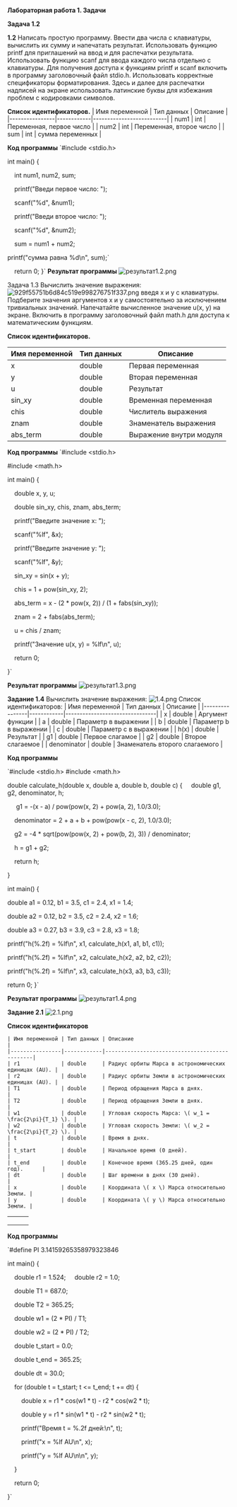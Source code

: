 **Лабораторная работа 1. Задачи**

**Задача 1.2**

**1.2** Написать простую программу. Ввести два числа с клавиатуры, вычислить их сумму и напечатать результат. Использовать функцию printf для приглашений на ввод и для распечатки результата. Использовать функцию scanf для ввода каждого числа отдельно с клавиатуры. Для получения доступа к функциям printf и scanf включить в программу заголовочный файл stdio.h. Использовать корректные спецификаторы форматирования. Здесь и далее для распечатки надписей на экране использовать латинские буквы для избежания проблем с кодировками символов.

**Список идентификаторов.**
| Имя переменной | Тип данных | Описание                 |
|----------------|------------|--------------------------|
| num1           | int        | Переменная, первое число |
| num2           | int        | Переменная, второе число |
| sum            | int        | сумма переменных         |

**Код программы**
`#include  <stdio.h>

int main() {

    int num1, num2, sum;
    
    printf("Введи первое число: ");
    
    scanf("%d", \&num1);
    
    printf("Введи второе число: ");
    
    scanf("%d", \&num2);
    
    sum = num1 + num2;
    
   printf("сумма равна %d\n", sum);`
    
    return 0;
}`
**Результат программы**
![результат1.2.png](./de71ef7b06812bc95777355fea3b3342.png "результат1.2.png")

Задача 1.3
Вычислить значение выражения:
![929f55751b6d84c519e998276751f337.png](./929f55751b6d84c519e998276751f337.png)
введя x и y с клавиатуры. Подберите значения аргументов x и y самостоятельно за исключением тривиальных значений. Напечатайте вычисленное значение u(x, y) на экране. Включить в программу заголовочный файл math.h для доступа к математическим функциям.

**Список идентификаторов.**

| Имя переменной  | Тип данных | Описание                 |
|-----------------|------------|--------------------------|
| x               | double     | Первая переменная        |
| y               | double     | Вторая переменная        |
| u               | double     | Результат                |
| sin_xy          | double     | Временная переменная     |
| chis            | double     | Числитель выражения      |
| znam            | double     | Знаменатель выражения    |
| abs_term        | double     | Выражение внутри модуля  |

**Код программы**
`\#include \<stdio.h>

\#include \<math.h>

int main() {

    double x, y, u;

    double sin\_xy, chis, znam, abs\_term;

    printf("Введите значение x: ");

    scanf("%lf", \&x);

    printf("Введите значение y: ");

    scanf("%lf", \&y);

    sin\_xy = sin(x + y);

    chis = 1 + pow(sin\_xy, 2);

    abs\_term = x - (2 \* pow(x, 2)) / (1 + fabs(sin\_xy));

    znam = 2 + fabs(abs\_term);

    u = chis / znam;

    printf("Значение u(x, y) = %lf\n", u);

    return 0;

}`

**Результат программы**
![результат1.3.png](./a394a8570f38ab6179b16e2655d0c8f2.png "результат1.3.png")



**Задание 1.4**
Вычислить значение выражения:
![1.4.png](./1.4.png)
Список идентификаторов:
| Имя переменной | Тип данных | Описание                       |
|----------------|------------|--------------------------------|
| x              | double     | Аргумент функции               |
| a              | double     | Параметр в выражении           |
| b              | double     | Параметр b в выражении         |
| с              | double     | Параметр c в выражении         |
| h(x)           | double     | Результат                      |
| g1             | double     | Первое слагамое                |
| g2             | double     | Второе слагаемое               |
| denominator    | double     | Знаменатель второго слагаемого |

**Код программы**

`#include <stdio.h>
#include <math.h>

double calculate\_h(double x, double a, double b, double c) {
    
    double g1, g2, denominator, h;
    
     g1 = -(x - a) / pow(pow(x, 2) + pow(a, 2), 1.0/3.0);
     
    denominator = 2 + a + b + pow(pow(x - c, 2), 1.0/3.0);
    
    g2 = -4 \* sqrt(pow(pow(x, 2) + pow(b, 2), 3)) / denominator;
    
    h = g1 + g2;
    
    return h;
    
}

int main() {

double a1 = 0.12, b1 = 3.5, c1 = 2.4, x1 = 1.4;

double a2 = 0.12, b2 = 3.5, c2 = 2.4, x2 = 1.6;

double a3 = 0.27, b3 = 3.9, c3 = 2.8, x3 = 1.8;

printf("h(%.2f) = %lf\n", x1, calculate\_h(x1, a1, b1, c1));

printf("h(%.2f) = %lf\n", x2, calculate\_h(x2, a2, b2, c2));

printf("h(%.2f) = %lf\n", x3, calculate\_h(x3, a3, b3, c3));

 return 0;
}`

**Результат программы**
![результат1.4.png](./результат1.4.png)

**Задание 2.1**
![2.1.png](./2.1.png)

**Список идентификаторов**

```
| Имя переменной | Тип данных | Описание                                      |
|----------------|------------|-----------------------------------------------|
| r1             | double     | Радиус орбиты Марса в астрономических единицах (AU). |
| r2             | double     | Радиус орбиты Земли в астрономических единицах (AU). |
| T1             | double     | Период обращения Марса в днях.               |
| T2             | double     | Период обращения Земли в днях.               |
| w1             | double     | Угловая скорость Марса: \( w_1 = \frac{2\pi}{T_1} \). |
| w2             | double     | Угловая скорость Земли: \( w_2 = \frac{2\pi}{T_2} \). |
| t              | double     | Время в днях.                                 |
| t_start        | double     | Начальное время (0 дней).                    |
| t_end          | double     | Конечное время (365.25 дней, один год).      |
| dt             | double     | Шаг времени в днях (30 дней).                |
| x              | double     | Координата \( x \) Марса относительно Земли. |
| y              | double     | Координата \( y \) Марса относительно Земли. |
```

|  |  |  |
|--|--|--|
|  |  |  |
|  |  |  |
|  |  |  |

**Код программы**

`#define PI 3.14159265358979323846

int main() {

    double r1 = 1.524;
    double r2 = 1.0;

    double T1 = 687.0;

    double T2 = 365.25;

    double w1 = (2 \* PI) / T1;

    double w2 = (2 \* PI) / T2;

    double t\_start = 0.0;

    double t\_end = 365.25;

    double dt = 30.0;      


    for (double t = t\_start; t <= t\_end; t += dt) {
    
        double x = r1 \* cos(w1 \* t) - r2 \* cos(w2 \* t);
        
        double y = r1 \* sin(w1 \* t) - r2 \* sin(w2 \* t);

        printf("Время t = %.2f дней:\n", t);

        printf("x = %lf AU\n", x);

        printf("y = %lf AU\n\n", y);

    }

    return 0;

}`
